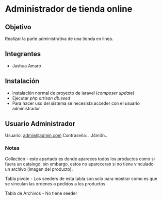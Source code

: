 # Administrador de tienda online

## Objetivo 

 Realizar la parte administrativa de una tienda en linea.

## Integrantes 

 - Jashua Amaro

## Instalación 

 - Instalación normal de proyecto de laravel (*composer update*)
 - Ejecutar *php artisan db:seed*
 - Para hacer uso del sistema se necesista acceder con el usuario administrador

## Usuario Administrador

Usuario:     admin@admin.com
Contraseña:  ..J4m0n..   

### Notas

Collection - este apartado es donde apareces todos los productos como si fuera un catalogo, sin embargo, estos no apareceran si no tiene vinculado un archivo (imagen del producto).

Tabla pivote - Los seeders de esta tabla son solo para mostrar como es que se vinculan las ordenes o pedidos a los productos.

Tabla de Archivos - No tiene seeder

